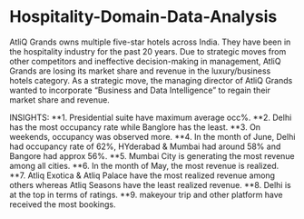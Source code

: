 # Hospitality-Domain-Data-Analysis
AtliQ Grands owns multiple five-star hotels across India. They have been in the hospitality industry for the past 20 years. Due to strategic moves from other competitors and ineffective decision-making in management, AtliQ Grands are losing its market share and revenue in the luxury/business hotels category. As a strategic move, the managing director of AtliQ Grands wanted to incorporate “Business and Data Intelligence” to regain their market share and revenue.

INSIGHTS:
**1. Presidential suite have maximum average occ%.
**2. Delhi has the most occupancy rate while Banglore has the least.
**3. On weekends, occupancy was observed more.
**4. In the month of June, Delhi had occupancy rate of 62%, HYderabad & Mumbai had around 58% and Bangore had approx 56%.
**5. Mumbai City is generating the most revenue among all cities.
**6. In the month of May, the most revenue is realized.
**7. Atliq Exotica & Atliq Palace have the most realized revenue among others whereas Atliq Seasons have the least realized revenue.
**8. Delhi is at the top in terms of ratings.
**9. makeyour trip and other platform have received the most bookings.
